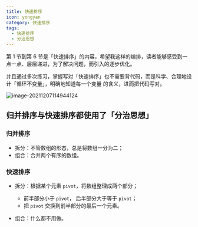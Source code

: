 ```yaml
---
title: 快速排序
icon: yongyan
category: 快速排序
tags:
  - 快速排序
  - 分治思想
---
```


第 1 节到第 6 节是「快速排序」的内容，希望我这样的编排，读者能够感受到一点一点、层层递进，为了解决问题，而引入的逐步优化。

并且通过多次练习，掌握写对「快速排序」也不需要背代码，而是科学、合理地设计「循环不变量」，明确地知道每一个变量 的含义，进而把代码写对。

![image-20211207114944124](https://tva1.sinaimg.cn/large/008i3skNgy1gx54kpmbw7j31cq0n4gob.jpg)

## 归并排序与快速排序都使用了「分治思想」

### 归并排序

- 拆分：不管数组的形态，总是将数组一分为二；
- 组合：合并两个有序的数组。

### 快速排序

- 拆分：根据某个元素 `pivot`，将数组整理成两个部分；

  - 前半部分小于 `pivot`， 后半部分大于等于 `pivot`；
  - 把 `pivot` 交换到前半部分的最后一个元素。

- 组合：什么都不用做。
